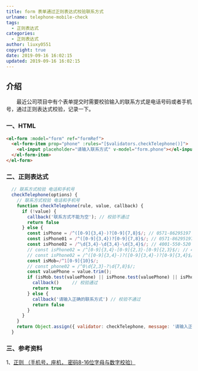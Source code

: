 ```yaml
---
title: form 表单通过正则表达式校验联系方式
urlname: telephone-mobile-check
tags:
  - 正则表达式
categories:
  - 正则表达式
author: liuxy0551
copyright: true
date: 2019-09-16 16:02:15
updated: 2019-09-16 16:02:15
---
```


## 介绍

　　最近公司项目中有个表单提交时需要校验输入的联系方式是电话号码或者手机号，通过正则表达式校验，记录一下。
<!--more-->


### 一、HTML

``` html
<el-form :model="form" ref="formRef">
  <el-form-item prop="phone" :rules="[$validators.checkTelephone()]">
    <el-input placeholder="请输入联系方式" v-model="form.phone"></el-input>
  </el-form-item>
</el-form>

```

### 二、正则表达式

``` javascript
  // 联系方式校验 电话和手机号
  checkTelephone(options) {
    // 联系方式校验 电话和手机号
    function checkTelephone(rule, value, callback) {
      if (!value) {
        callback('联系方式不能为空'); // 校验不通过
        return false
      } else {
        const isPhone = /^([0-9]{3,4}-)?[0-9]{7,8}$/; // 0571-86295197
        const isPhone01 = /^([0-9]{3,4})?[0-9]{7,8}$/; // 0571-86295197
        const isPhone02 = /^\d{3,4}-\d{3,4}-\d{3,4}$/; // 4001-550-520
        // const isPhone02 = /^[0-9]{3,4}-[0-9]{2,3}-[0-9]{2,3}$/; // 4001-550-520
        // const isPhone02 = /^([0-9]{3,4}-)?([0-9]{3,4}-)?[0-9]{3,4}$/; // 4001-550-520
        const isMob=/^1[0-9]{10}$/;
        // const phone02 = /^0\d{2,3}-?\d{7,8}$/;
        const valuePhone = value.trim();
        if (isMob.test(valuePhone) || isPhone.test(valuePhone) || isPhone01.test(valuePhone) || isPhone02.test(valuePhone)) { // 正则验证
          callback()     // 校验通过
          return true
        } else {
          callback('请输入正确的联系方式') // 校验不通过
          return false
        }
      }
    }
    return Object.assign({ validator: checkTelephone, message: '请输入正确的联系方式', trigger: 'blur' }, options)
  }
```


### 三、参考资料

1、[正则 （手机号，座机， 密码8-16位字母与数字校验）](https://blog.csdn.net/qq_37672347/article/details/93210354)
